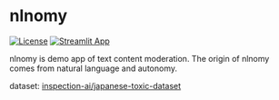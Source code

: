 # nlnomy
[![License](https://img.shields.io/badge/License-Apache_2.0-blue.svg)](https://opensource.org/licenses/Apache-2.0)
[![Streamlit App](https://static.streamlit.io/badges/streamlit_badge_black_white.svg)](https://nlnomy.streamlit.app/)

nlnomy is demo app of text content moderation. The origin of nlnomy comes from natural language and autonomy.

dataset: [inspection-ai/japanese-toxic-dataset](https://github.com/inspection-ai/japanese-toxic-dataset/tree/main)
